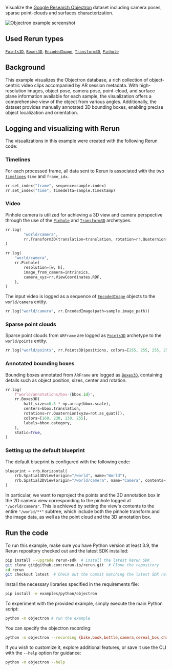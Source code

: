 <!--[metadata]
title = "Objectron"
tags = ["2D", "3D", "Object detection", "Pinhole camera", "Blueprint"]
thumbnail = "https://static.rerun.io/objectron/b645ef3c8eff33fbeaefa6d37e0f9711be15b202/480w.png"
thumbnail_dimensions = [480, 480]
# Channel = "release" - disabled because it sometimes have bad first-frame heuristics
build_args = ["--frames=150"]
-->

Visualize the [Google Research Objectron](https://github.com/google-research-datasets/Objectron) dataset including camera poses, sparse point-clouds and surfaces characterization.

<picture>
  <source media="(max-width: 480px)" srcset="https://static.rerun.io/objectron/8ea3a37e6b4af2e06f8e2ea5e70c1951af67fea8/480w.png">
  <source media="(max-width: 768px)" srcset="https://static.rerun.io/objectron/8ea3a37e6b4af2e06f8e2ea5e70c1951af67fea8/768w.png">
  <source media="(max-width: 1024px)" srcset="https://static.rerun.io/objectron/8ea3a37e6b4af2e06f8e2ea5e70c1951af67fea8/1024w.png">
  <source media="(max-width: 1200px)" srcset="https://static.rerun.io/objectron/8ea3a37e6b4af2e06f8e2ea5e70c1951af67fea8/1200w.png">
  <img src="https://static.rerun.io/objectron/8ea3a37e6b4af2e06f8e2ea5e70c1951af67fea8/full.png" alt="Objectron example screenshot">
</picture>

## Used Rerun types
 [`Points3D`](https://www.rerun.io/docs/reference/types/archetypes/points3d), [`Boxes3D`](https://www.rerun.io/docs/reference/types/archetypes/boxes3d), [`EncodedImage`](https://www.rerun.io/docs/reference/types/archetypes/encoded_image), [`Transform3D`](https://www.rerun.io/docs/reference/types/archetypes/transform3d), [`Pinhole`](https://www.rerun.io/docs/reference/types/archetypes/pinhole)

## Background

This example visualizes the Objectron database, a rich collection of object-centric video clips accompanied by AR session metadata.
With high-resolution images, object pose, camera pose, point-cloud, and surface plane information available for each sample, the visualization offers a comprehensive view of the object from various angles.
Additionally, the dataset provides manually annotated 3D bounding boxes, enabling precise object localization and orientation.

## Logging and visualizing with Rerun

The visualizations in this example were created with the following Rerun code:

### Timelines

For each processed frame, all data sent to Rerun is associated with the two [`timelines`](https://www.rerun.io/docs/concepts/timelines) `time` and `frame_idx`.

```python
rr.set_index("frame", sequence=sample.index)
rr.set_index("time", timedelta=sample.timestamp)
```

### Video

Pinhole camera is utilized for achieving a 3D view and camera perspective through the use of the [`Pinhole`](https://www.rerun.io/docs/reference/types/archetypes/pinhole) and [`Transform3D`](https://www.rerun.io/docs/reference/types/archetypes/transform3d) archetypes.

```python
rr.log(
        "world/camera",
        rr.Transform3D(translation=translation, rotation=rr.Quaternion(xyzw=rot.as_quat())),
)
```

```python
rr.log(
    "world/camera",
    rr.Pinhole(
        resolution=[w, h],
        image_from_camera=intrinsics,
        camera_xyz=rr.ViewCoordinates.RDF,
    ),
)
```
The input video is logged as a sequence of [`EncodedImage`](https://www.rerun.io/docs/reference/types/archetypes/encoded_image) objects to the `world/camera` entity.
```python
rr.log("world/camera", rr.EncodedImage(path=sample.image_path))
```

### Sparse point clouds

Sparse point clouds from `ARFrame` are logged as [`Points3D`](https://www.rerun.io/docs/reference/types/archetypes/points3d) archetype to the `world/points` entity.

```python
rr.log("world/points", rr.Points3D(positions, colors=[255, 255, 255, 255]))
```

### Annotated bounding boxes

Bounding boxes annotated from `ARFrame` are logged as [`Boxes3D`](https://www.rerun.io/docs/reference/types/archetypes/boxes3d), containing details such as object position, sizes, center and rotation.

```python
rr.log(
    f"world/annotations/box-{bbox.id}",
    rr.Boxes3D(
        half_sizes=0.5 * np.array(bbox.scale),
        centers=bbox.translation,
        rotations=rr.Quaternion(xyzw=rot.as_quat()),
        colors=[160, 230, 130, 255],
        labels=bbox.category,
    ),
    static=True,
)
```

### Setting up the default blueprint

The default blueprint is configured with the following code:

```python
blueprint = rrb.Horizontal(
    rrb.Spatial3DView(origin="/world", name="World"),
    rrb.Spatial2DView(origin="/world/camera", name="Camera", contents=["/world/**"]),
)
```

In particular, we want to reproject the points and the 3D annotation box in the 2D camera view corresponding to the pinhole logged at `"/world/camera"`. This is achieved by setting the view's contents to the entire `"/world/**"` subtree, which include both the pinhole transform and the image data, as well as the point cloud and the 3D annotation box.



## Run the code
To run this example, make sure you have Python version at least 3.9, the Rerun repository checked out and the latest SDK installed:
```bash
pip install --upgrade rerun-sdk  # install the latest Rerun SDK
git clone git@github.com:rerun-io/rerun.git  # Clone the repository
cd rerun
git checkout latest  # Check out the commit matching the latest SDK release
```
Install the necessary libraries specified in the requirements file:
```bash
pip install -e examples/python/objectron
```
To experiment with the provided example, simply execute the main Python script:
```bash
python -m objectron # run the example
```

You can specify the objectron recording:
```bash
python -m objectron --recording {bike,book,bottle,camera,cereal_box,chair,cup,laptop,shoe}
```

If you wish to customize it, explore additional features, or save it use the CLI with the `--help` option for guidance:
```bash
python -m objectron --help
```
